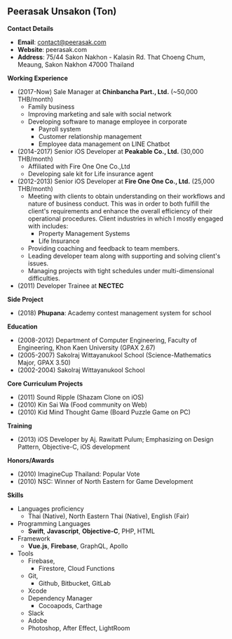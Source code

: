 Peerasak Unsakon (Ton)
---
__Contact Details__

- __Email__: contact@peerasak.com
- __Website__: peerasak.com
- __Address__: 75/44 Sakon Nakhon - Kalasin Rd. That Choeng Chum, Meaung, Sakon Nakhon 47000 Thailand

__Working Experience__
- (2017-Now) Sale Manager at __Chinbancha Part., Ltd.__ (~50,000 THB/month)
	- Family business 
	- Improving marketing and sale with social network
	- Developing software to manage employee in corporate
		- Payroll system
		- Customer relationship management
		- Employee data management on LINE Chatbot 
- (2014-2017) Senior iOS Developer at __Peakable Co., Ltd.__ (30,000 THB/month)
	- Affiliated with Fire One One Co.,Ltd
	- Developing sale kit for Life insurance agent
- (2012-2013) Senior iOS Developer at __Fire One One Co., Ltd.__ (25,000 THB/month)
  - Meeting with clients to obtain understanding on their workflows and nature of business conduct. This was in order to both fulfill the client's requirements and enhance the overall efficiency of their operational procedures. Client industries in which I mostly engaged with includes:
	   - Property Management Systems
	   - Life Insurance
  - Providing coaching and feedback to team members.
  - Leading developer team along with supporting and solving client's issues.
  - Managing projects with tight schedules under multi-dimensional difficulties.
- (2011) Developer Trainee at __NECTEC__

__Side Project__
- (2018) __Phupana__:  Academy contest management system for school

__Education__

- (2008-2012) Department of Computer Engineering, Faculty of Engineering, Khon Kaen University (GPAX 2.67)
- (2005-2007) Sakolraj Wittayanukool School (Science-Mathematics Major, GPAX 3.50)
- (2002-2004) Sakolraj Wittayanukool School

__Core Curriculum Projects__

- (2011) Sound Ripple (Shazam Clone on iOS)
- (2010) Kin Sai Wa (Food community on Web)
- (2010) Kid Mind Thought Game (Board Puzzle Game on PC)

__Training__

- (2013) iOS Developer by Aj. Rawitatt Pulum; Emphasizing on Design Pattern, Objective-C, iOS development

__Honors/Awards__

- (2010) ImagineCup Thailand: Popular Vote
- (2010) NSC: Winner of North Eastern for Game Development

__Skills__

- Languages proficiency
    - Thai (Native), North Eastern Thai (Native), English (Fair)
- Programming Languages
  - __Swift__, __Javascript__, __Objective-C__, PHP, HTML
- Framework
  - __Vue.js__, __Firebase__, GraphQL, Apollo
- Tools
  - Firebase,
	  - Firestore, Cloud Functions
  - Git,
    - Github, Bitbucket, GitLab
  - Xcode
  - Dependency Manager
    - Cocoapods, Carthage
  - Slack
  - Adobe
   - Photoshop, After Effect, LightRoom
